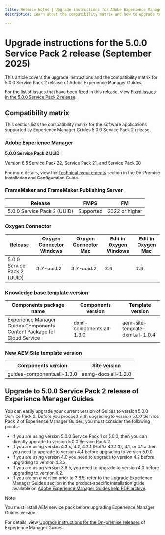 ```yaml
---
title: Release Notes | Upgrade instructions for Adobe Experience Manager Guides 5.0.0 Service Pack 2 release
description: Learn about the compatibility matrix and how to upgrade to the 5.0.0 Service Pack 2 release of Adobe Experience Manager Guides.

---
```

# Upgrade instructions for the 5.0.0 Service Pack 2 release (September 2025)

This article covers the upgrade instructions and the compatibility matrix for 5.0.0 Service Pack 2 release of Adobe Experience Manager Guides.

For the list of issues that have been fixed in this release, view [Fixed issues in the 5.0.0 Service Pack 2 release](../release-info/fixed-issues-5-0-0-sp2.md).

## Compatibility matrix

This section lists the compatibility matrix for the software applications supported by Experience Manager Guides 5.0.0 Service Pack 2 release. 

### Adobe Experience Manager

**5.0.0 Service Pack 2 UUID**

Version 6.5 Service Pack 22, Service Pack 21, and Service Pack 20  

For more details, view the [Technical requirements](../install-guide/download-install-technical-requirements.md) section in the On-Premise Installation and Configuration Guide.

### FrameMaker and FrameMaker Publishing Server

|Release| FMPS| FM |
| --- | --- | --- |
|5.0.0 Service Pack 2 (UUID) | Supported | 2022 or higher  |

### Oxygen Connector

| Release | Oxygen Connector Windows | Oxygen Connector Mac | Edit in Oxygen Windows | Edit in Oxygen Mac |  
| --- | --- | --- |--- |--- |
| 5.0.0 Service Pack 2 (UUID) | 3.7-uuid.2|3.7-uuid.2 |2.3 | 2.3  |

### Knowledge base template version

|Components package name| Components version | Template version|
|---|---|---|
|Experience Manager Guides Components Content Package for Cloud Service|dxml-components.all-1.3.0| aem-site-template-dxml.all-1.0.4|

### New AEM Site template version


| Components version | Site version|
|---|---|
|guides-components.all-1.3.0|aemg-docs.all-1.2.0|


## Upgrade to 5.0.0 Service Pack 2 release of Experience Manager Guides

You can easily upgrade your current version of Guides to version 5.0.0 Service Pack 2. Before you proceed with upgrading to version 5.0.0 Service Pack 2 of Experience Manager Guides, you must consider the following points:

- If you are using version 5.0.0 Service Pack 1 or 5.0.0, then you can directly upgrade to version 5.0.0 Service Pack 2. 
- If you are using version 4.3.x, 4.2, 4.2.1 (Hotfix 4.2.1.3), 4.1, or 4.1.x then you need to upgrade to version 4.4 before upgrading to version 5.0.0.
- If you are using version 4.0 you need to upgrade to version 4.2 before upgrading to version 4.3.x.
- If you are using version 3.8.5, you need to upgrade to version 4.0 before upgrading to version 4.2.
- If you are on a version prior to 3.8.5, refer to the Upgrade Experience Manager Guides section in the product-specific installation guide available on [Adobe Experience Manager Guides help PDF archive](https://helpx.adobe.com/xml-documentation-for-experience-manager/archive.html).

>[!NOTE]
>
>You must install AEM service pack before upgrading Experience Manager Guides version.

For details, view [Upgrade instructions for the On-premise releases](../install-guide/upgrade-xml-documentation.md) of Experience Manager Guides.
